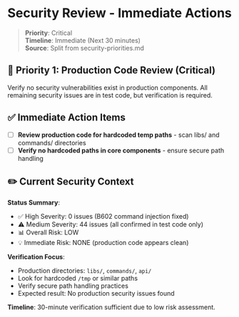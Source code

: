 # Security Review - Immediate Actions

> **Priority**: Critical  
> **Timeline**: Immediate (Next 30 minutes)  
> **Source**: Split from security-priorities.md

## 🚨 Priority 1: Production Code Review (Critical)

Verify no security vulnerabilities exist in production components. All remaining security issues are in test code, but verification is required.

## ✅ Immediate Action Items

- [ ] **Review production code for hardcoded temp paths** - scan libs/ and commands/ directories
- [ ] **Verify no hardcoded paths in core components** - ensure secure path handling

## ✏️ Current Security Context

**Status Summary**:
- ✅ High Severity: 0 issues (B602 command injection fixed)
- ⚠️ Medium Severity: 44 issues (all confirmed in test code only)  
- 📊 Overall Risk: LOW
- 💡 Immediate Risk: NONE (production code appears clean)

**Verification Focus**:
- Production directories: `libs/`, `commands/`, `api/`
- Look for hardcoded `/tmp` or similar paths
- Verify secure path handling practices
- Expected result: No production security issues found

**Timeline**: 30-minute verification sufficient due to low risk assessment.